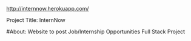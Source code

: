 http://internnow.herokuapp.com/

Project Title: InternNow

#About:
Website to post Job/Internship Opportunities
Full Stack Project
